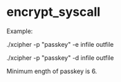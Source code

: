 # encrypt_syscall
Example:

./xcipher -p "passkey" -e infile outfile

./xcipher -p "passkey" -d infile outfile

Minimum ength of passkey is 6.
